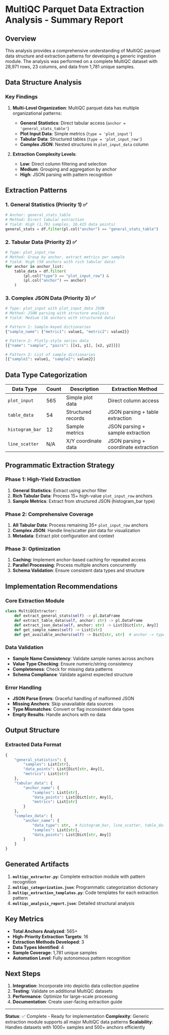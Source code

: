 # MultiQC Parquet Data Extraction Analysis - Summary Report

## Overview

This analysis provides a comprehensive understanding of MultiQC parquet data structure and extraction patterns for developing a generic ingestion module. The analysis was performed on a complete MultiQC dataset with 28,971 rows, 23 columns, and data from 1,781 unique samples.

## Data Structure Analysis

### Key Findings

1. **Multi-Level Organization**: MultiQC parquet data has multiple organizational patterns:
   - **General Statistics**: Direct tabular access (`anchor = 'general_stats_table'`)
   - **Plot Input Data**: Simple metrics (`type = 'plot_input'`)
   - **Tabular Data**: Structured tables (`type = 'plot_input_row'`)
   - **Complex JSON**: Nested structures in `plot_input_data` column

2. **Extraction Complexity Levels**:
   - **Low**: Direct column filtering and selection
   - **Medium**: Grouping and aggregation by anchor
   - **High**: JSON parsing with pattern recognition

## Extraction Patterns

### 1. General Statistics (Priority 1) ✅
```python
# Anchor: general_stats_table
# Method: Direct tabular extraction
# Yield: High (1,781 samples, 10,415 data points)
general_stats = df.filter(pl.col("anchor") == "general_stats_table")
```

### 2. Tabular Data (Priority 2) ✅
```python
# Type: plot_input_row
# Method: Group by anchor, extract metrics per sample
# Yield: High (50 anchors with rich tabular data)
for anchor in anchor_list:
    table_data = df.filter(
        (pl.col("type") == "plot_input_row") & 
        (pl.col("anchor") == anchor)
    )
```

### 3. Complex JSON Data (Priority 3) ✅
```python
# Type: plot_input with plot_input_data JSON
# Method: JSON parsing with structure analysis
# Yield: Medium (16 anchors with structured data)

# Pattern 1: Sample-keyed dictionaries
{"sample_name": {"metric1": value1, "metric2": value2}}

# Pattern 2: Plotly-style series data
[{"name": "sample", "pairs": [[x1, y1], [x2, y2]]}]

# Pattern 3: List of sample dictionaries
[{"sample1": value1, "sample2": value2}]
```

## Data Type Categorization

| Data Type | Count | Description | Extraction Method |
|-----------|-------|-------------|-------------------|
| `plot_input` | 565 | Simple plot data | Direct column access |
| `table_data` | 54 | Structured records | JSON parsing + table extraction |
| `histogram_bar` | 12 | Sample metrics | JSON parsing + sample extraction |
| `line_scatter` | N/A | X/Y coordinate data | JSON parsing + coordinate extraction |

## Programmatic Extraction Strategy

### Phase 1: High-Yield Extraction
1. **General Statistics**: Extract using anchor filter
2. **Rich Tabular Data**: Process 15+ high-value `plot_input_row` anchors
3. **Sample Metrics**: Extract from structured JSON (histogram_bar type)

### Phase 2: Comprehensive Coverage
1. **All Tabular Data**: Process remaining 35+ `plot_input_row` anchors  
2. **Complex JSON**: Handle line/scatter plot data for visualization
3. **Metadata**: Extract plot configuration and context

### Phase 3: Optimization
1. **Caching**: Implement anchor-based caching for repeated access
2. **Parallel Processing**: Process multiple anchors concurrently
3. **Schema Validation**: Ensure consistent data types and structure

## Implementation Recommendations

### Core Extraction Module
```python
class MultiQCExtractor:
    def extract_general_stats(self) -> pl.DataFrame
    def extract_table_data(self, anchor: str) -> pl.DataFrame  
    def extract_json_data(self, anchor: str) -> List[Dict[str, Any]]
    def get_sample_names(self) -> List[str]
    def get_available_anchors(self) -> Dict[str, str]  # anchor -> type
```

### Data Validation
- **Sample Name Consistency**: Validate sample names across anchors
- **Value Type Checking**: Ensure numeric/string consistency
- **Completeness**: Check for missing data patterns
- **Schema Compliance**: Validate against expected structure

### Error Handling
- **JSON Parse Errors**: Graceful handling of malformed JSON
- **Missing Anchors**: Skip unavailable data sources
- **Type Mismatches**: Convert or flag inconsistent data types
- **Empty Results**: Handle anchors with no data

## Output Structure

### Extracted Data Format
```python
{
    "general_statistics": {
        "samples": List[str],
        "data_points": List[Dict[str, Any]],
        "metrics": List[str]
    },
    "tabular_data": {
        "anchor_name": {
            "samples": List[str],
            "data_points": List[Dict[str, Any]],
            "metrics": List[str]
        }
    },
    "complex_data": {
        "anchor_name": {
            "data_type": str,  # histogram_bar, line_scatter, table_data
            "samples": List[str], 
            "data_points": List[Dict[str, Any]]
        }
    }
}
```

## Generated Artifacts

1. **`multiqc_extractor.py`**: Complete extraction module with pattern recognition
2. **`multiqc_categorization.json`**: Programmatic categorization dictionary
3. **`multiqc_extraction_templates.py`**: Code templates for each extraction pattern
4. **`multiqc_analysis_report.json`**: Detailed structural analysis

## Key Metrics

- **Total Anchors Analyzed**: 565+
- **High-Priority Extraction Targets**: 16
- **Extraction Methods Developed**: 3
- **Data Types Identified**: 4
- **Sample Coverage**: 1,781 unique samples
- **Automation Level**: Fully autonomous pattern recognition

## Next Steps

1. **Integration**: Incorporate into depictio data collection pipeline
2. **Testing**: Validate on additional MultiQC datasets
3. **Performance**: Optimize for large-scale processing
4. **Documentation**: Create user-facing extraction guide

---

**Status**: ✅ Complete - Ready for implementation
**Complexity**: Generic extraction module supports all major MultiQC data patterns
**Scalability**: Handles datasets with 1000+ samples and 500+ anchors efficiently